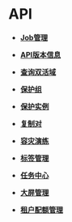 # API<a name="ZH-CN_TOPIC_0132133392"></a>

-   **[Job管理](Job管理.md)**  

-   **[API版本信息](API版本信息.md)**  

-   **[查询双活域](查询双活域.md)**  

-   **[保护组](保护组.md)**  

-   **[保护实例](保护实例.md)**  

-   **[复制对](复制对.md)**  

-   **[容灾演练](容灾演练.md)**  

-   **[标签管理](标签管理.md)**  

-   **[任务中心](任务中心.md)**  

-   **[大屏管理](大屏管理.md)**  

-   **[租户配额管理](租户配额管理.md)**  


